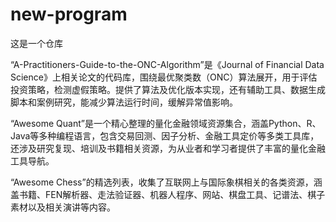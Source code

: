 # new-program
这是一个仓库

 “A-Practitioners-Guide-to-the-ONC-Algorithm”是《Journal of Financial Data Science》上相关论文的代码库，围绕最优聚类数（ONC）算法展开，用于评估投资策略，检测虚假策略。提供了算法及优化版本实现，还有辅助工具、数据生成脚本和案例研究，能减少算法运行时间，缓解异常值影响。
 
 “Awesome Quant”是一个精心整理的量化金融领域资源集合，涵盖Python、R、Java等多种编程语言，包含交易回测、因子分析、金融工具定价等多类工具库，还涉及研究复现、培训及书籍相关资源，为从业者和学习者提供了丰富的量化金融工具导航。
 
“Awesome Chess”的精选列表，收集了互联网上与国际象棋相关的各类资源，涵盖书籍、FEN解析器、走法验证器、机器人程序、网站、棋盘工具、记谱法、棋子素材以及相关演讲等内容。
